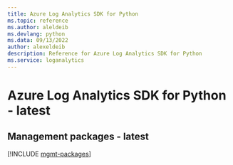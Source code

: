 ```yaml
---
title: Azure Log Analytics SDK for Python
ms.topic: reference
ms.author: aleldeib
ms.devlang: python
ms.data: 09/13/2022
author: alexeldeib
description: Reference for Azure Log Analytics SDK for Python
ms.service: loganalytics
---
```

# Azure Log Analytics SDK for Python - latest

## Management packages - latest
[!INCLUDE [mgmt-packages](log-analytics-mgmt-index.md)]